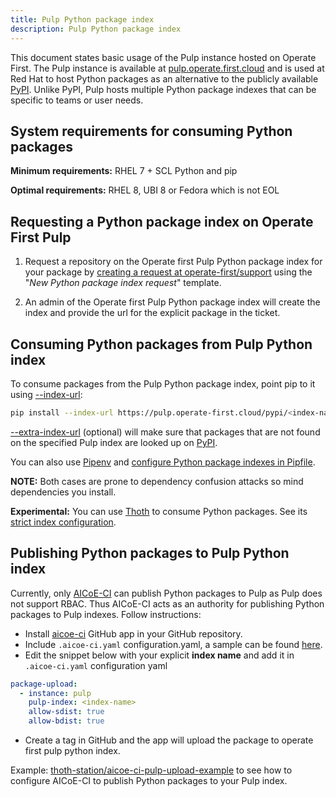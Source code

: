 ```yaml
---
title: Pulp Python package index
description: Pulp Python package index
---
```


This document states basic usage of the Pulp instance hosted on Operate First.
The Pulp instance is available at
[pulp.operate.first.cloud](https://pulp.operate-first.cloud/pulp/api/v3/status/)
and is used at Red Hat to host Python packages as an alternative to the
publicly available [PyPI](https://pypi.org/). Unlike PyPI, Pulp hosts multiple
Python package indexes that can be specific to teams or user needs.

## System requirements for consuming Python packages

**Minimum requirements:** RHEL 7 + SCL Python and pip

**Optimal requirements:** RHEL 8, UBI 8 or Fedora which is not EOL

## Requesting a Python package index on Operate First Pulp

1. Request a repository on the Operate first Pulp Python package index for your package by
[creating a request at
operate-first/support](https://github.com/operate-first/support/issues/new/choose)
using the "*New Python package index request*" template.

2. An admin of the Operate first Pulp Python package index will create the index
and provide the url for the explicit package in the ticket.

## Consuming Python packages from Pulp Python index

To consume packages from the Pulp Python package index, point pip to it using
[--index-url](https://pip.pypa.io/en/stable/cli/pip_install/#install-index-url):

```bash
pip install --index-url https://pulp.operate-first.cloud/pypi/<index-name>/simple/ --extra-index-url https://pypi.org/simple
```

[--extra-index-url](https://pip.pypa.io/en/stable/cli/pip_install/#cmdoption-extra-index-url)
(optional) will make sure that packages that are not found on the specified
Pulp index are looked up on [PyPI](https://pypi.org/).

You can also use [Pipenv](https://pipenv.pypa.io/) and [configure Python
package indexes in
Pipfile](https://pipenv.pypa.io/en/latest/advanced/#specifying-package-indexes).

**NOTE:** Both cases are prone to dependency confusion attacks so mind
dependencies you install.

**Experimental:** You can use [Thoth](https://thoth-station.ninja) to consume
Python packages. See its [strict index
configuration](https://thoth-station.ninja/docs/developers/adviser/experimental_features.html#strict-index-configuration).

## Publishing Python packages to Pulp Python index

Currently, only [AICoE-CI](https://github.com/AICoE/aicoe-ci) can publish
Python packages to Pulp as Pulp does not support RBAC. Thus AICoE-CI acts as an
authority for publishing Python packages to Pulp indexes.
Follow instructions:

- Install [aicoe-ci](https://github.com/apps/aicoe-ci) GitHub app in your GitHub repository.
- Include `.aicoe-ci.yaml` configuration.yaml, a sample can be found [here](https://github.com/thoth-station/aicoe-ci-pulp-upload-example/blob/master/.aicoe-ci.yaml).
- Edit the snippet below with your explicit **index name** and add it in `.aicoe-ci.yaml` configuration yaml

```yaml
package-upload:
  - instance: pulp
    pulp-index: <index-name>
    allow-sdist: true
    allow-bdist: true
```

- Create a tag in GitHub and the app will upload the package to operate first pulp python index.

Example: [thoth-station/aicoe-ci-pulp-upload-example](https://github.com/thoth-station/aicoe-ci-pulp-upload-example)
to see how to configure AICoE-CI
to publish Python packages to your Pulp index.
